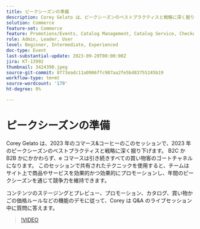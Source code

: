```yaml
---
title: ピークシーズンの準備
description: Corey Gelato は、ピークシーズンのベストプラクティスと戦略に深く掘り下げ、サイト上で商品やサービスを効果的かつ効果的に宣伝し、年間のピークシーズン中に競争力を維持する方法を学びます。 コンテンツのステージングとプレビュー、プロモーション、カタログ、買い物かごの価格ルールなどの機能のデモに従って、Corey は Q&A のライブセッション中に質問に答えます。
solution: Commerce
feature-set: Commerce
feature: Promotions/Events, Catalog Management, Catalog Service, Checkout, Best Practices, Price Rules
role: Admin, Leader, User
level: Beginner, Intermediate, Experienced
doc-type: Event
last-substantial-update: 2023-09-20T00:00:00Z
jira: KT-13992
thumbnail: 3424390.jpeg
source-git-commit: 8f73eadc11a0906ffc987aa2fe5bd83755245b19
workflow-type: tm+mt
source-wordcount: '179'
ht-degree: 0%

---
```



# ピークシーズンの準備

Corey Gelato は、2023 年のコマース&amp;コーヒーのこのセッションで、2023 年のピークシーズンのベストプラクティスと戦略に深く掘り下げます。 B2C か B2B かにかかわらず、e コマースは引き続きすべての買い物客のゴートチャネルになります。 このセッションで共有されたテクニックを使用すると、チームはサイト上で商品やサービスを効果的かつ効果的にプロモーションし、年間のピークシーズンを通じて競争力を維持できます。

コンテンツのステージングとプレビュー、プロモーション、カタログ、買い物かごの価格ルールなどの機能のデモに従って、Corey は Q&amp;A のライブセッション中に質問に答えます。

>[!VIDEO](https://video.tv.adobe.com/v/3424390/?learn=on)
